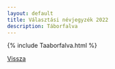 ```yaml
---
layout: default
title: Választási névjegyzék 2022
description: Táborfalva
---
```


{% include Taaborfalva.html %}

[Vissza](./)